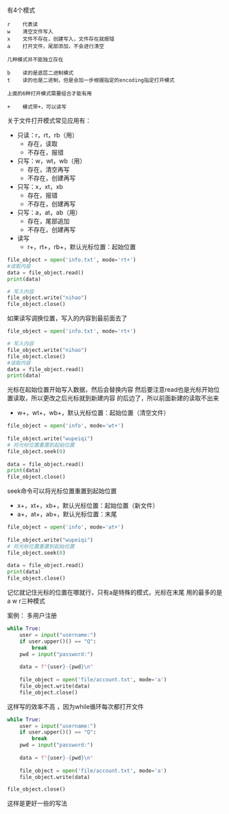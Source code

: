 有4个模式
```
r    代表读
w    清空文件写入
x    文件不存在，创建写入，文件存在就报错
a    打开文件，尾部添加，不会进行清空

几种模式并不能独立存在

b    读的是底层二进制模式
t    读的也是二进制，但是会加一步根据指定的encoding指定打开模式

上面的6种打开模式需要组合才能有用

+    模式带+，可以读写
```

关于文件打开模式常见应用有：
- 只读：r，rt，rb（用）
	- 存在，读取
	- 不存在，报错
- 只写：w，wt，wb（用）
	- 存在，清空再写
	- 不存在，创建再写
- 只写：x，xt，xb
	- 存在，报错
	- 不存在，创建再写
- 只写：a，at，ab（用）
	- 存在，尾部追加
	- 不存在，创建再写
- 读写
	- r+，rt+，rb+，默认光标位置：起始位置
```python
file_object = open('info.txt', mode='rt+')
#读取内容
data = file_object.read()
print(data)

# 写入内容
file_object.write("nihao")
file_object.close()
```
如果读写调换位置，写入的内容到最前面去了
```python
file_object = open('info.txt', mode='rt+')

# 写入内容
file_object.write("nihao")
file_object.close()
#读取内容
data = file_object.read()
print(data)
```
光标在起始位置开始写入数据，然后会替换内容
然后要注意read也是光标开始位置读取，所以更改之后光标就到新建内容 的后边了，所以前面新建的读取不出来

- w+，wt+，wb+，默认光标位置：起始位置（清空文件）
```python
file_object = open('info', mode='wt+')  
  
file_object.write("wupeiqi")  
# 将光标位置重置到起始位置  
file_object.seek(0)  
  
data = file_object.read()  
print(data)  
file_object.close()
```
seek命令可以将光标位置重置到起始位置

- x+，xt+，xb+，默认光标位置：起始位置（新文件）
- a+，at+，ab+，默认光标位置：末尾
```python
file_object = open('info', mode='at+')  
  
file_object.write("wupeiqi")  
# 将光标位置重置到起始位置  
file_object.seek(0)  
  
data = file_object.read()  
print(data)  
file_object.close()
```

记忆就记住光标的位置在哪就行，只有a是特殊的模式，光标在末尾
用的最多的是a w r三种模式

案例：
多用户注册
```python
while True:  
    user = input("username:")  
    if user.upper()() == "Q":  
        break  
    pwd = input("password:")  
  
    data = f"{user}-{pwd}\n"  
  
    file_object = open('file/account.txt', mode='a')  
    file_object.write(data)  
    file_object.close()
```
这样写的效率不高 ，因为while循环每次都打开文件
```python
while True:  
    user = input("username:")  
    if user.upper()() == "Q":  
        break  
    pwd = input("password:")  
  
    data = f"{user}-{pwd}\n"  
  
    file_object = open('file/account.txt', mode='a')  
    file_object.write(data)  

file_object.close()
```
这样是更好一些的写法
